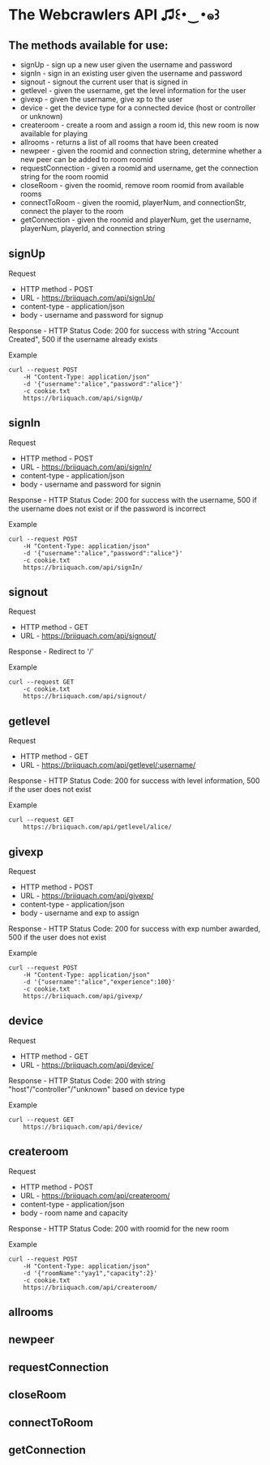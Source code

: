 # The Webcrawlers API ♫꒰･‿･๑꒱

## The methods available for use:
* signUp - sign up a new user given the username and password
* signIn - sign in an existing user given the username and password
* signout - signout the current user that is signed in
* getlevel - given the username, get the level information for the user
* givexp - given the username, give xp to the user
* device - get the device type for a connected device (host or controller or unknown)
* createroom - create a room and assign a room id, this new room is now available for playing
* allrooms - returns a list of all rooms that have been created
* newpeer - given the roomid and connection string, determine whether a new peer can be added to room roomid
* requestConnection - given a roomid and username, get the connection string for the room roomid
* closeRoom - given the roomid, remove room roomid from available rooms
* connectToRoom - given the roomid, playerNum, and connectionStr, connect the player to the room
* getConnection - given the roomid and playerNum, get the username, playerNum, playerId, and connection string

## signUp
Request 
* HTTP method - POST
* URL - https://briiquach.com/api/signUp/
* content-type - application/json
* body - username and password for signup

Response - HTTP Status Code: 200 for success with string "Account Created", 500 if the username already exists

Example
```
curl --request POST 
	-H "Content-Type: application/json" 
	-d '{"username":"alice","password":"alice"}' 
	-c cookie.txt 
	https://briiquach.com/api/signUp/
```

## signIn
Request 
* HTTP method - POST
* URL - https://briiquach.com/api/signIn/
* content-type - application/json
* body - username and password for signin

Response - HTTP Status Code: 200 for success with the username, 500 if the username does not exist or if the password is incorrect

Example
```
curl --request POST 
	-H "Content-Type: application/json" 
	-d '{"username":"alice","password":"alice"}' 
	-c cookie.txt 
	https://briiquach.com/api/signIn/
```

## signout
Request
* HTTP method - GET
* URL - https://briiquach.com/api/signout/

Response - Redirect to '/'

Example
```
curl --request GET
	-c cookie.txt 
	https://briiquach.com/api/signout/
```

## getlevel
Request
* HTTP method - GET
* URL - https://briiquach.com/api/getlevel/:username/

Response - HTTP Status Code: 200 for success with level information, 500 if the user does not exist

Example
```
curl --request GET 
	https://briiquach.com/api/getlevel/alice/
```

## givexp
Request 
* HTTP method - POST
* URL - https://briiquach.com/api/givexp/
* content-type - application/json
* body - username and exp to assign

Response - HTTP Status Code: 200 for success with exp number awarded, 500 if the user does not exist

Example
```
curl --request POST 
	-H "Content-Type: application/json" 
	-d '{"username":"alice","experience":100}' 
	-c cookie.txt 
	https://briiquach.com/api/givexp/
```

## device
Request
* HTTP method - GET
* URL - https://briiquach.com/api/device/

Response - HTTP Status Code: 200 with string "host"/"controller"/"unknown" based on device type

Example
```
curl --request GET 
	https://briiquach.com/api/device/
```

## createroom
Request 
* HTTP method - POST
* URL - https://briiquach.com/api/createroom/
* content-type - application/json
* body - room name and capacity

Response - HTTP Status Code: 200 with roomid for the new room

Example
```
curl --request POST 
	-H "Content-Type: application/json" 
	-d '{"roomName":"yay1","capacity":2}' 
	-c cookie.txt 
	https://briiquach.com/api/createroom/
```

## allrooms

## newpeer

## requestConnection

## closeRoom

## connectToRoom

## getConnection




